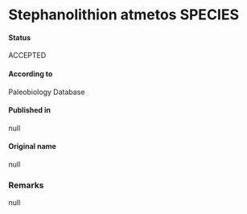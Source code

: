 Stephanolithion atmetos SPECIES
=======

#### Status
ACCEPTED

#### According to
Paleobiology Database

#### Published in
null

#### Original name
null

### Remarks
null
